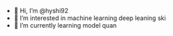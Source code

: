 - 👋 Hi, I’m @hyshi92
- 👀 I’m interested in machine learning deep leaning ski 
- 🌱 I’m currently learning model quan
<!---
hyshi92/hyshi92 is a ✨ special ✨ repository because its `README.md` (this file) appears on your GitHub profile.
You can click the Preview link to take a look at your changes.
--->
